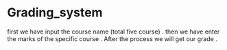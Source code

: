 # Grading_system
first we have input the course name (total five course) .
then we have enter the marks of the specific course .
After the process we will get our grade .
